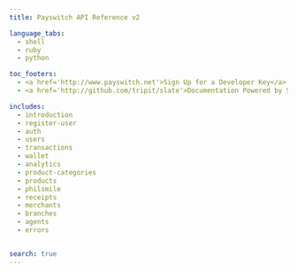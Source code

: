 ```yaml
---
title: Payswitch API Reference v2

language_tabs:
  - shell
  - ruby
  - python

toc_footers:
  - <a href='http://www.payswitch.net'>Sign Up for a Developer Key</a>
  - <a href='http://github.com/tripit/slate'>Documentation Powered by Slate</a>

includes:
  - introduction
  - register-user
  - auth
  - users
  - transactions
  - wallet
  - analytics
  - product-categories
  - products
  - philsmile
  - receipts
  - merchants
  - branches
  - agents
  - errors


search: true
---
```

